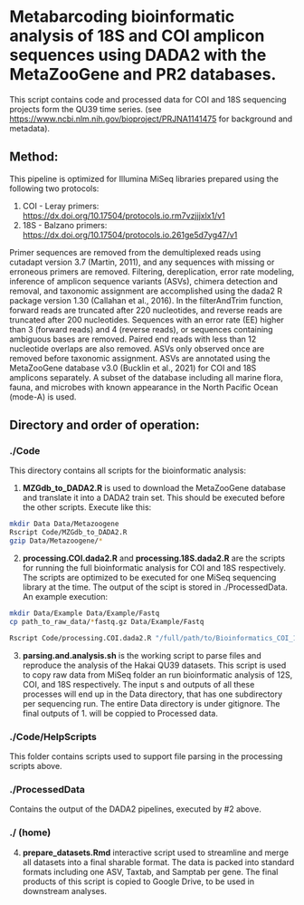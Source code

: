 # Metabarcoding bioinformatic analysis of 18S and COI amplicon sequences using DADA2 with the MetaZooGene and PR2 databases.

This script contains code and processed data for COI and 18S sequencing projects form the QU39 time series. (see <https://www.ncbi.nlm.nih.gov/bioproject/PRJNA1141475> for background and metadata).

## Method:

This pipeline is optimized for Illumina MiSeq libraries prepared using the following two protocols:

1.  COI - Leray primers: <https://dx.doi.org/10.17504/protocols.io.rm7vzjjjxlx1/v1>
2.  18S - Balzano primers: <https://dx.doi.org/10.17504/protocols.io.261ge5d7yg47/v1>

Primer sequences are removed from the demultiplexed reads using cutadapt version 3.7 (Martin, 2011), and any sequences with missing or erroneous primers are removed. Filtering, dereplication, error rate modeling, inference of amplicon sequence variants (ASVs), chimera detection and removal, and taxonomic assignment are accomplished using the dada2 R package version 1.30 (Callahan et al., 2016). In the filterAndTrim function, forward reads are truncated after 220 nucleotides, and reverse reads are truncated after 200 nucleotides. Sequences with an error rate (EE) higher than 3 (forward reads) and 4 (reverse reads), or sequences containing ambiguous bases are removed. Paired end reads with less than 12 nucleotide overlaps are also removed. ASVs only observed once are removed before taxonomic assignment. ASVs are annotated using the MetaZooGene database v3.0 (Bucklin et al., 2021) for COI and 18S amplicons separately. A subset of the database including all marine flora, fauna, and microbes with known appearance in the North Pacific Ocean (mode-A) is used.

## Directory and order of operation:

### ./Code

This directory contains all scripts for the bioinformatic analysis:

1.  **MZGdb_to_DADA2.R** is used to download the MetaZooGene database and translate it into a DADA2 train set. This should be executed before the other scripts. Execute like this:

``` bash
mkdir Data Data/Metazoogene
Rscript Code/MZGdb_to_DADA2.R
gzip Data/Metazoogene/*
```

2.  **processing.COI.dada2.R** and **processing.18S.dada2.R** are the scripts for running the full bioinformatic analysis for COI and 18S respectively. The scripts are optimized to be executed for one MiSeq sequencing library at the time. The output of the scipt is stored in ./ProcessedData. An example execution:

``` bash
mkdir Data/Example Data/Example/Fastq
cp path_to_raw_data/*fastq.gz Data/Example/Fastq

Rscript Code/processing.COI.dada2.R "/full/path/to/Bioinformatics_COI_18S/Data/Example"
```

3.  **parsing.and.analysis.sh** is the working script to parse files and reproduce the analysis of the Hakai QU39 datasets. This script is used to copy raw data from MiSeq folder an run bioinformatic analysis of 12S, COI, and 18S respectively. The input s and outputs of all these processes will end up in the Data directory, that has one subdirectory per sequencing run. The entire Data directory is under gitignore. The final outputs of 1. will be coppied to Processed data.

### ./Code/HelpScripts

This folder contains scripts used to support file parsing in the processing scripts above.

### ./ProcessedData

Contains the output of the DADA2 pipelines, executed by #2 above.

### ./ (home)

4.  **prepare_datasets.Rmd** interactive script used to streamline and merge all datasets into a final sharable format. The data is packed into standard formats including one ASV, Taxtab, and Samptab per gene. The final products of this script is copied to Google Drive, to be used in downstream analyses.

